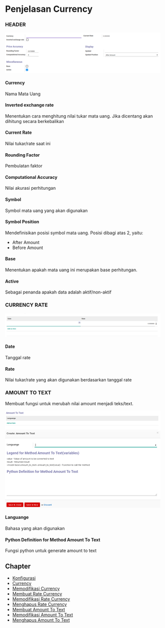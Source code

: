 # Penjelasan Currency

### <a name="bagian-header">HEADER</a>

![](../../img/currency/header.png)

#### <a name="field-name">Currency</a>

Nama Mata Uang

#### <a name="field-rate-inverted">Inverted exchange rate</a>

Menentukan cara menghitung nilai tukar mata uang. Jika dicentang akan dihitung secara berkebalikan

#### <a name="field-rate-current">Current Rate</a>

Nilai tukar/rate saat ini

#### <a name="field-rounding">Rounding Factor</a>

Pembulatan faktor

#### <a name="field-accuracy">Computational Accuracy</a>

Nilai akurasi perhitungan

#### <a name="field-symbol">Symbol</a>

Symbol mata uang yang akan digunakan

#### <a name="field-position">Symbol Position</a>

Mendefinisikan posisi symbol mata uang. Posisi dibagi atas 2, yaitu:<br />
* After Amount
* Before Amount

#### <a name="field-base">Base</a>

Menentukan apakah mata uang ini merupakan base perhitungan.

#### <a name="field-active">Active</a>

Sebagai penanda apakah data adalah aktif/non-aktif

### <a name="detail-currency-rate">CURRENCY RATE</a>

![](../../img/currency/detail-currency-rate.png)

#### <a name="field-detail-currency-rate-date">Date</a>

Tanggal rate

#### <a name="field-detail-currency-rate-rate">Rate</a>

Nilai tukar/rate yang akan digunakan berdasarkan tanggal rate

### <a name="detail-amount-to-text">AMOUNT TO TEXT</a>

Membuat fungsi untuk merubah nilai amount menjadi teks/text.

![](../../img/currency/detail-amount-to-text.png)
![](../../img/currency/form-amount-to-text.png)

#### <a name="field-detail-amount-to-text-lang-id">Languange</a>

Bahasa yang akan digunakan

#### <a name="field-detail-amount-to-text-python-amount2text">Python Definition for Method Amount To Text</a>

Fungsi python untuk generate amount to text

## Chapter

- [Konfigurasi](../../konfigurasi.md)
- [Currency](../currency.md)
- [Memodifikasi Currency](modifikasi.md)
- [Membuat Rate Currency](membuat-rate.md)
- [Memodifikasi Rate Currency](memodifikasi-rate.md)
- [Menghapus Rate Currency](menghapus-rate.md)
- [Membuat Amount To Text](membuat-amount.md)
- [Memodifikasi Amount To Text](memodifikasi-amount.md)
- [Menghapus Amount To Text](menghapus-amount.md)
